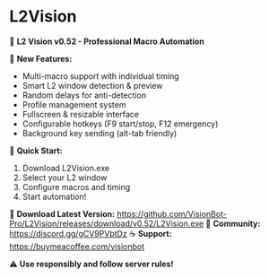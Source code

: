 # L2Vision
🏰 **L2 Vision v0.52 - Professional Macro Automation**

🎯 **New Features:**
- Multi-macro support with individual timing
- Smart L2 window detection & preview
- Random delays for anti-detection
- Profile management system
- Fullscreen & resizable interface
- Configurable hotkeys (F9 start/stop, F12 emergency)
- Background key sending (alt-tab friendly)

🚀 **Quick Start:**
1. Download L2Vision.exe
2. Select your L2 window
3. Configure macros and timing
4. Start automation!

🔗 **Download Latest Version:** https://github.com/VisionBot-Pro/L2Vision/releases/download/v0.52/L2Vision.exe
💬 **Community:** https://discord.gg/gCV9PVbtDz
☕ **Support:** https://buymeacoffee.com/visionbot

⚠️ **Use responsibly and follow server rules!**
